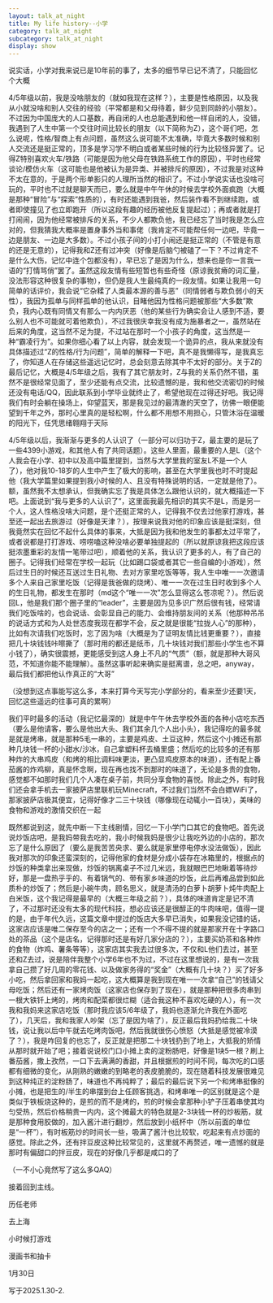 ```yaml
---
layout: talk_at_night
title: My life history--小学
category: talk_at_night
subcategory: talk_at_night
display: show
---
```


<!-- more -->

说实话，小学对我来说已是10年前的事了，太多的细节早已记不清了，只能回忆个大概

4/5年级以前，我是没啥朋友的（就如我现在这样？），主要是性格原因，以及我从小就没啥和别人交往的经验（平常都是和父母待着，鲜少见到同龄的小朋友）。不过因为中国庞大的人口基数，再自闭的人也总能遇到和他一样自闭的人，没错，我遇到了人生中第一个交往时间比较长的朋友（以下简称为Z），这个哥们吧，怎么说呢，性格/智商上有点问题，虽然这么说可能不太准确，毕竟大多数时候和别人交流还是挺正常的，顶多是学习学不明白或者某些时候的行为比较怪异罢了。记得Z特别喜欢火车/铁路（可能是因为他父母在铁路系统工作的原因），平时也经常谈论/模仿火车（这可能也是他被认为是异类、并被排斥的原因），不过我是对这种不太在意的，于是两个形单影只的人理所当然的相识了。不过小学说实话也没啥可玩的，平时也不过就是聊天而已，要么就是中午午休的时候去学校外面疯跑（大概是那种“冒险”与“探索”性质的），有时还能遇到我爸，然后装作看不到继续跑，或者即使撞见了也立即跑开（所以这段有趣的经历被他反复提起过）；再或者就是打打闹闹，因为他经常被排斥的关系，不少人都欺负他，我已经忘了当时我是怎么应对的，但我猜我大概率是置身事外当和事佬（我肯定不可能帮任何一边吧，毕竟一边是朋友、一边是大多数）。不过小孩子间的小打小闹还是挺正常的（不管是有意的还是无意的），记得我和Z还有过冲突（好像是后脑勺被磕了一下？不过肯定不是什么大伤，记忆中连个包都没有），早已忘了是因为什么，想来也是你一言我一语的“打情骂俏”罢了。虽然这段友情有些短暂也有些奇怪（原谅我贫瘠的词汇量，没法形容这种很复杂的事物），但仍是我人生最纯真的一段友情。如果让我用一句简单的话评价，我会说“它杂糅了人类最本源的善与恶”（同情弱者与欺负弱小的天性），我因为孤单与同样孤单的他认识，目睹他因为性格问题被那些“大多数”欺负，我内心既有同情又有那么一内内厌恶（他的某些行为确实会让人感到不适，要么别人也不可能就可着他欺负），不过我很庆幸我没有成为施暴者之一，虽然站在后来的角度，这当然不足为提，不过站在那时一个小孩子的角度，这当然是一种“霸凌行为”。如果你细心看了以上内容，就会发现一个诡异的点，我从来就没有具体描述过“Z的性格/行为问题”，简单的解释一下吧，真不是我懒得写，是我真忘了，你知道人在存储这些遥远记忆时，总会刻意去除其中不太好的部分。关于Z的最后记忆，大概是4/5年级之后，我有了其它朋友时，Z与我的关系仍然不错，虽然不是很经常见面了，至少还能有点交流，比较遗憾的是，我和他交流密切的时候还没有电话/QQ，因此联系到小学毕业就终止了，希望他现在过得还好吧。我记得我们有时会躺在操场上，仰望蓝天，那是我见过的最清澈的天空了，彷佛一眼便能望到千年之外，那时心里真的是轻松啊，什么都不用想不用担心，只管沐浴在温暖的阳光下，任凭思绪翱翔于天际

4/5年级以后，我渐渐与更多的人认识了（一部分可以归功于Z，最主要的是玩了一些4399小游戏，和其他人有了共同话题）。这些人里面，最重要的人是L（这个人我会在小学、初中以及高中篇里提到，当然与大学里我的室友L不是一个人了），他对我10-18岁的人生中产生了极大的影响，甚至在大学里我也时不时提起他（我大学篇里如果提到我小时候的人、且没有特殊说明的话，一定就是他了）。额，虽然我不太想承认，但我确实忘了我是具体怎么跟他认识的，就大概描述一下吧。上面说到“我与更多的人认识了”，这里面我最先相识的其实不是L，而是另一个人，这人性格没啥大问题，是个还挺正常的人，记得我不仅去过他家打游戏，甚至还一起出去旅游过（好像是天津？），按理来说我对他的印象应该是挺深刻，但我竟然实在回忆不起什么具体的事来，大抵是因为我和他发生的事都太过平常了，或者说都是打打游戏、唠唠嗑这种没啥必要单独提起的（所以就原谅我把这段应该挺浓墨重彩的友情一笔带过吧），顺着他的关系，我认识了更多的人，有了自己的圈子。记得我们经常在学校一起玩（比如踢口袋或者其它一些自编的小游戏），然后过生日的时候还互送过生日礼物、去对方家里吃饭等等，我人生中唯一一次邀请多个人来自己家里吃饭（记得是我爸做的烧烤）、唯一一次在过生日时收到多个人的生日礼物，都发生在那时（md这个“唯一一次”怎么显得这么苍凉呢？）。然后说回L，他是我们那个圈子里的“leader”，主要是因为见多识广然后很有钱，经常请我们吃饭啥的，也会说话、会彰显自己的能力、会维持朋友间的关系（他那种吊吊的说话方式和为人处世态度我现在都学不会，反之就是很能“拉拢人心”的那种），比如有次请我们吃饭时，忘了因为啥（大概是为了证明友情比钱更重要？），直接把几十块钱钱咔嚓撕了（那时用的都还是纸币，几十块钱对我们那些小学生也不算小钱了），确实很震撼，更能感受到这人身上不凡的“气质”（额，就是那种大哥风范，不知道你能不能理解）。虽然这事听起来确实是挺离谱，总之吧，anyway，最后我们都把他认作真正的“大哥”

（没想到这点事能写这么多，本来打算今天写完小学部分的，看来至少还要1天，回忆这些遥远的往事可真的累啊）

我们平时最多的活动（我记忆最深的）就是中午午休去学校外面的各种小店吃东西（要么是他请客，要么是他出大头、我们其余几个人出小头），我记得吃的最多就是就是烤串，就是那种5毛一串的，主要是鸡皮、土豆这种，然后这个小摊还有那种几块钱一杯的小甜水/沙冰，自己拿塑料杯去桶里盛；然后吃的比较多的还有那种炸的大串鸡皮（和烤的相比调料味更淡，更凸显鸡皮原本的味道），还有配上番茄酱的炸鸡柳，真是怀念啊，现在再也找不到那时的味道了，无论是多贵的食物，感觉都不如那时我们几个人凑在桌子前，共同分享食物的喜悦。除此之外，有时我们还会拿手机去一家披萨店里联机玩Minecraft，不过我们当然不会白嫖WiFi了，那家披萨店极其便宜，记得好像才二三十块钱（哪像现在动辄小一百块），美味的食物和游戏的激情交织在一起

既然都说到这，就先中断一下主线剧情，回忆一下小学门口其它的食物吧。首先说说炒饭店吧，是我妈带我去吃的，我小时候我妈是很少让我吃外边的小店的，那次忘了是什么原因了（要么是我苦苦央求、要么就是家里停电停水没法做饭），因此我对那次的印象还蛮深刻的，记得他家的食材是分成小袋存在冰箱里的，根据点的炒饭的种类拿出来现做，炒饭的锅离桌子不过几米远，我就眼巴巴地瞅着等待炒好，那是一盘热乎乎的、有着锅气的、带有家乡味道的炒饭，此后再难品尝到如此质朴的炒饭了；然后是小碗牛肉，顾名思义，就是清汤的白萝卜胡萝卜炖牛肉配上白米饭，这个我记得是最早的（大概三年级之前？），具体的味道肯定是记不清了，不过那时还没有太多的现代科技，想必应该还是很醇正的牛肉味吧，值得一提的是，由于年代久远，这篇文章中提过的饭店大多早已消失，如果我没记错的话，这家店应该是唯二保存至今的店之一；还有一个不得不提的就是那家开在十字路口处的茶品（这个是店名，记得那时还是有好几家分店的？），主要买奶茶和各种炸的食物（炸鸡、薯条等等），这家店其实我去过很多次，不仅和L他们去过，甚至还和Z去过，说是陪伴我整个小学6年也不为过，不过在这里想说的，是有一次我拿自己攒了好几周的零花钱、以及做家务得的“奖金”（大概有几十块？）买了好多小吃，然后拿回家和我妈一起吃，这大概算是我到现在唯一一次拿“自己”的钱请父母吃饭；然后还有一家烤肉饭（这家店也保存到了现在），就是那种把很多肉串到一根大铁钎上烤的，烤肉和配菜都很烂糊（适合我这种不喜欢吃硬的人），有一次我和我妈来这家店吃饭（那时我应该5/6年级了，我妈也逐渐允许我在外面吃了），几天后，我和我家人吵架（忘了是因为啥了），反正最后我妈扔给我二十块钱，说让我以后中午就去吃烤肉饭吧，然后我就很伤心愤怒（大抵是感觉被冷漠了？），我是咋回复的也忘了，反正就是把那二十块钱扔到了地上，大抵我的矫情从那时就开始了吧；接着说说校门口小摊上卖的淀粉肠吧，好像是1块5一根？刷上番茄酱，撒上孜然，一口下去满满的香甜，并且根据煎的时间不同，每次吃的口感都有细微的变化，从刚熟的嫩嫩的到略老的表皮脆脆的，现在随着科技发展很难见到这种纯正的淀粉肠了，味道也不再纯粹了；最后的最后说下另一个和烤串挺像的小摊，也是把生的/半生的串摆到台上任顾客挑选，和烤串唯一的区别就是这个是类似于铁板烧这种的，是煎的而不是烤的，煎的时候会拿那种小铲子压着串使其均匀受热，然后价格稍贵一内内，这个摊最大的特色就是2-3块钱一杯的炒板筋，就是那种食用胶做的，加入酱汁进行翻炒，然后放到小纸杯中（所以前面的单位是“一杯”），有时板筋炒的时间长一些，吸满了酱汁也比较软，吃起来有点炒面的感觉。除此之外，还有拌豆皮这种比较常见的，这里就不再赘述，唯一遗憾的就是那时有偏甜口的拌豆皮，现在的好像几乎都是咸口的了

（一不小心竟然写了这么多QAQ）

接着回到主线。



历任老师

去上海

小时候打游戏

漫画书和抽卡

1月30日

写于2025.1.30-2.
